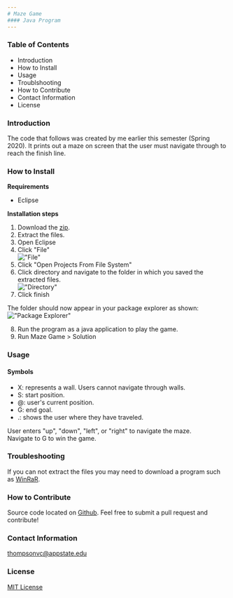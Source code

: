 ```yaml
---
# Maze Game
#### Java Program
---
```


### Table of Contents
* Introduction
* How to Install
* Usage
* Troublshooting
* How to Contribute
* Contact Information
* License

### Introduction
The code that follows was created by me earlier this semester (Spring 2020).
It prints out a maze on screen that the user must navigate through to reach the finish line.

### How to Install
**Requirements**  
* Eclipse

**Installation steps**  
1. Download the [zip](https://github.com/c9victor/c9victor.github.io/blob/master/Info/Lab04.zip).  
2. Extract the files.  
3. Open Eclipse 
4. Click "File"  
!["File"](https://github.com/c9victor/c9victor.github.io/blob/master/Info/File.jpg)
5. Click "Open Projects From File System"
6. Click directory and navigate to the folder in which you saved the extracted files.  
!["Directory"](https://github.com/c9victor/c9victor.github.io/blob/master/Info/Import%20from%20Directory.png)
7. Click finish

The folder should now appear in your package explorer as shown:
!["Package Explorer"](https://github.com/c9victor/c9victor.github.io/blob/master/Info/Package_Explorer.PNG)

8. Run the program as a java application to play the game.  
9. Run Maze Game > Solution

### Usage
#### Symbols
* X: represents a wall. Users cannot navigate through walls.
* S: start position.
* @: user's current position.
* G: end goal.
* .: shows the user where they have traveled.  

User enters "up", "down", "left", or "right" to navigate the maze.  
Navigate to G to win the game.

### Troubleshooting
If you can not extract the files you may need to download a program such as [WinRaR](https://www.rarlab.com/download.htm).

### How to Contribute
Source code located on [Github](https://github.com/c9victor/c9victor.github.io).
Feel free to submit a pull request and contribute!

### Contact Information
thompsonvc@appstate.edu

### License
[MIT License](https://github.com/c9victor/c9victor.github.io/blob/master/Info/LICENSE)
